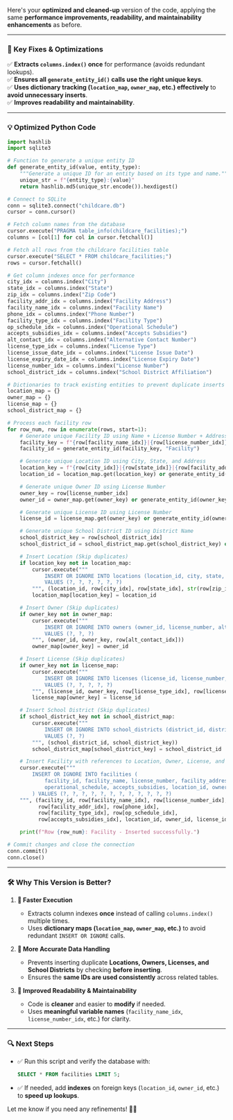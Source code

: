 Here's your **optimized and cleaned-up** version of the code, applying the same **performance improvements, readability, and maintainability enhancements** as before.

---

### **🔧 Key Fixes & Optimizations**

✅ **Extracts `columns.index()` once** for performance (avoids redundant lookups).  
✅ **Ensures all `generate_entity_id()` calls use the right unique keys**.  
✅ **Uses dictionary tracking (`location_map`, `owner_map`, etc.) effectively** to **avoid unnecessary inserts**.  
✅ **Improves readability and maintainability**.

---

### **💡 Optimized Python Code**

```python
import hashlib
import sqlite3

# Function to generate a unique entity ID
def generate_entity_id(value, entity_type):
    """Generate a unique ID for an entity based on its type and name."""
    unique_str = f"{entity_type}:{value}"
    return hashlib.md5(unique_str.encode()).hexdigest()

# Connect to SQLite
conn = sqlite3.connect("childcare.db")
cursor = conn.cursor()

# Fetch column names from the database
cursor.execute("PRAGMA table_info(childcare_facilities);")
columns = [col[1] for col in cursor.fetchall()]

# Fetch all rows from the childcare facilities table
cursor.execute("SELECT * FROM childcare_facilities;")
rows = cursor.fetchall()

# Get column indexes once for performance
city_idx = columns.index("City")
state_idx = columns.index("State")
zip_idx = columns.index("Zip Code")
facility_addr_idx = columns.index("Facility Address")
facility_name_idx = columns.index("Facility Name")
phone_idx = columns.index("Phone Number")
facility_type_idx = columns.index("Facility Type")
op_schedule_idx = columns.index("Operational Schedule")
accepts_subsidies_idx = columns.index("Accepts Subsidies")
alt_contact_idx = columns.index("Alternative Contact Number")
license_type_idx = columns.index("License Type")
license_issue_date_idx = columns.index("License Issue Date")
license_expiry_date_idx = columns.index("License Expiry Date")
license_number_idx = columns.index("License Number")
school_district_idx = columns.index("School District Affiliation")

# Dictionaries to track existing entities to prevent duplicate inserts
location_map = {}
owner_map = {}
license_map = {}
school_district_map = {}

# Process each facility row
for row_num, row in enumerate(rows, start=1):
    # Generate unique Facility ID using Name + License Number + Address
    facility_key = f"{row[facility_name_idx]}|{row[license_number_idx]}|{row[facility_addr_idx]}"
    facility_id = generate_entity_id(facility_key, "Facility")

    # Generate unique Location ID using City, State, and Address
    location_key = f"{row[city_idx]}|{row[state_idx]}|{row[facility_addr_idx]}"
    location_id = location_map.get(location_key) or generate_entity_id(location_key, "Location")

    # Generate unique Owner ID using License Number
    owner_key = row[license_number_idx]
    owner_id = owner_map.get(owner_key) or generate_entity_id(owner_key, "Owner")

    # Generate unique License ID using License Number
    license_id = license_map.get(owner_key) or generate_entity_id(owner_key, "License")

    # Generate unique School District ID using District Name
    school_district_key = row[school_district_idx]
    school_district_id = school_district_map.get(school_district_key) or generate_entity_id(school_district_key, "School District")

    # Insert Location (Skip duplicates)
    if location_key not in location_map:
        cursor.execute("""
            INSERT OR IGNORE INTO locations (location_id, city, state, zip_code, facility_address, facility_name)
            VALUES (?, ?, ?, ?, ?, ?)
        """, (location_id, row[city_idx], row[state_idx], str(row[zip_idx]), row[facility_addr_idx], row[facility_name_idx]))
        location_map[location_key] = location_id

    # Insert Owner (Skip duplicates)
    if owner_key not in owner_map:
        cursor.execute("""
            INSERT OR IGNORE INTO owners (owner_id, license_number, alternative_contact_number)
            VALUES (?, ?, ?)
        """, (owner_id, owner_key, row[alt_contact_idx]))
        owner_map[owner_key] = owner_id

    # Insert License (Skip duplicates)
    if owner_key not in license_map:
        cursor.execute("""
            INSERT OR IGNORE INTO licenses (license_id, license_number, license_type, license_issue_date, license_expiry_date)
            VALUES (?, ?, ?, ?, ?)
        """, (license_id, owner_key, row[license_type_idx], row[license_issue_date_idx], row[license_expiry_date_idx]))
        license_map[owner_key] = license_id

    # Insert School District (Skip duplicates)
    if school_district_key not in school_district_map:
        cursor.execute("""
            INSERT OR IGNORE INTO school_districts (district_id, district_name)
            VALUES (?, ?)
        """, (school_district_id, school_district_key))
        school_district_map[school_district_key] = school_district_id

    # Insert Facility with references to Location, Owner, License, and School District
    cursor.execute("""
        INSERT OR IGNORE INTO facilities (
            facility_id, facility_name, license_number, facility_address, phone_number, facility_type,
            operational_schedule, accepts_subsidies, location_id, owner_id, license_id, school_district_id
        ) VALUES (?, ?, ?, ?, ?, ?, ?, ?, ?, ?, ?, ?)
    """, (facility_id, row[facility_name_idx], row[license_number_idx],
          row[facility_addr_idx], row[phone_idx],
          row[facility_type_idx], row[op_schedule_idx],
          row[accepts_subsidies_idx], location_id, owner_id, license_id, school_district_id))

    print(f"Row {row_num}: Facility - Inserted successfully.")

# Commit changes and close the connection
conn.commit()
conn.close()
```

---

### **🛠 Why This Version is Better?**

1. **🚀 Faster Execution**
    
    - Extracts column indexes **once** instead of calling `columns.index()` multiple times.
    - Uses **dictionary maps (`location_map`, `owner_map`, etc.)** to avoid redundant `INSERT OR IGNORE` calls.
2. **🎯 More Accurate Data Handling**
    
    - Prevents inserting duplicate **Locations, Owners, Licenses, and School Districts** by checking **before inserting**.
    - Ensures the **same IDs are used consistently** across related tables.
3. **📝 Improved Readability & Maintainability**
    
    - Code is **cleaner** and easier to **modify** if needed.
    - Uses **meaningful variable names** (`facility_name_idx`, `license_number_idx`, etc.) for clarity.

---

### **🔍 Next Steps**

- ✅ Run this script and verify the database with:
    
    ```sql
    SELECT * FROM facilities LIMIT 5;
    ```
    
- ✅ If needed, add **indexes** on foreign keys (`location_id`, `owner_id`, etc.) to **speed up lookups**.

Let me know if you need any refinements! 🚀🔥